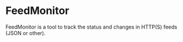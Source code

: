 # FeedMonitor
FeedMonitor is a tool to track the status and changes in HTTP(S) feeds (JSON or other).